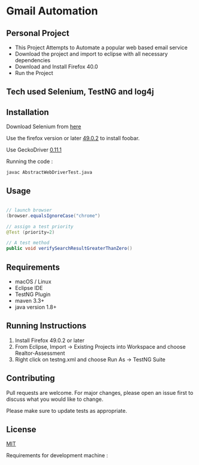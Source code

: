 # Gmail Automation

## Personal Project
- This Project Attempts to Automate a popular web based email service
- Download the project and import to eclipse with all necessary dependencies
- Download and Install Firefox 40.0 
- Run the Project

## Tech used Selenium, TestNG and log4j


## Installation

Download Selenium from [here](https://www.selenium.dev/downloads/)

Use the firefox version or later [49.0.2](https://pip.pypa.io/en/stable/) to install foobar.

Use GeckoDriver [0.11.1](https://github.com/mozilla/geckodriver/releases)

Running the code : 
```bash
javac AbstractWebDriverTest.java 
```

## Usage

```java

// launch browser
(browser.equalsIgnoreCase("chrome") 

// assign a test priority
@Test (priority=2)

// A test method
public void verifySearchResultGreaterThanZero()
```

## Requirements
- macOS / Linux 
- Eclipse IDE
- TestNG Plugin
- maven 3.3+
- java version 1.8+

## Running Instructions
1. Install Firefox 49.0.2 or later
2. From Eclipse, Import -> Existing Projects into Workspace and choose Realtor-Assessment
3. Right click on testng.xml and choose Run As -> TestNG Suite

## Contributing
Pull requests are welcome. For major changes, please open an issue first to discuss what you would like to change.

Please make sure to update tests as appropriate.

## License
[MIT](https://choosealicense.com/licenses/mit/)

Requirements for development machine : 






